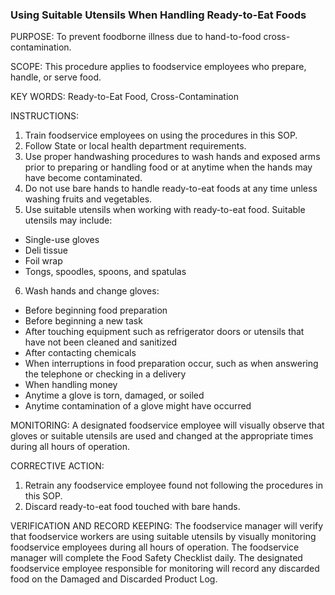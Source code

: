 ### Using Suitable Utensils When Handling Ready-to-Eat Foods

PURPOSE: To prevent foodborne illness due to hand-to-food cross-contamination.

SCOPE: This procedure applies to foodservice employees who prepare, handle, or serve
food.

KEY WORDS: Ready-to-Eat Food, Cross-Contamination

INSTRUCTIONS:
1. Train foodservice employees on using the procedures in this SOP.
2. Follow State or local health department requirements.
3. Use proper handwashing procedures to wash hands and exposed arms prior to preparing or handling food or at anytime when the hands may have become contaminated.
4. Do not use bare hands to handle ready-to-eat foods at any time unless washing fruits and vegetables.
5. Use suitable utensils when working with ready-to-eat food. Suitable utensils may include:
  * Single-use gloves
  * Deli tissue
  * Foil wrap
  * Tongs, spoodles, spoons, and spatulas
6. Wash hands and change gloves:
  * Before beginning food preparation
  * Before beginning a new task
  * After touching equipment such as refrigerator doors or utensils that have not been cleaned and sanitized
  * After contacting chemicals
  * When interruptions in food preparation occur, such as when answering the telephone or checking in a delivery
  * When handling money
  * Anytime a glove is torn, damaged, or soiled
  * Anytime contamination of a glove might have occurred

MONITORING:
A designated foodservice employee will visually observe that gloves or suitable utensils
are used and changed at the appropriate times during all hours of operation.

CORRECTIVE ACTION:
1. Retrain any foodservice employee found not following the procedures in this SOP.
2. Discard ready-to-eat food touched with bare hands.

VERIFICATION AND RECORD KEEPING:
The foodservice manager will verify that foodservice workers are using suitable utensils
by visually monitoring foodservice employees during all hours of operation. The
foodservice manager will complete the Food Safety Checklist daily. The designated
foodservice employee responsible for monitoring will record any discarded food on the
Damaged and Discarded Product Log.
